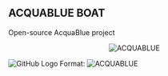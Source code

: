 ## ACQUABLUE BOAT
Open-source AcquaBlue project
 <p align="center">
  <img src="https://github.com/Mini-boat/AcquaBlue/blob/main/logoacquablue.jpg" alt="ACQUABLUE">
</p>

![GitHub Logo](/Mini-boat/AcquaBlue/blob/main/logoacquablue.jpg)
Format: ![ACQUABLUE](https://github.com/Mini-boat/AcquaBlue/blob/main/logoacquablue.jpg)

